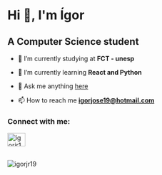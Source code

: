 # Hi 👋, I'm Ígor

## A Computer Science student

- 🔭 I’m currently studying at **FCT - unesp**

- 🌱 I’m currently learning **React and Python**

- 💬 Ask me anything <a href="https://github.com/Igorjr19/Igorjr19/issues/new" target="blak">here</a>

- 📫 How to reach me **igorjose19@hotmail.com**
### Connect with me:
<a href="https://linkedin.com/in/igorjr19" target="blank"><img align="center" src="https://raw.githubusercontent.com/rahuldkjain/github-profile-readme-generator/master/src/images/icons/Social/linked-in-alt.svg" alt="igorjr19" height="30" width="40" /></a>

</br>
<img src="https://github-readme-stats.vercel.app/api/top-langs?username=igorjr19&size_weight=0.5&count_weight=0.5&hide=jupyter%20notebook&show_icons=true&theme=github_dark_dimmed&locale=en&layout=donut" alt="igorjr19" />
